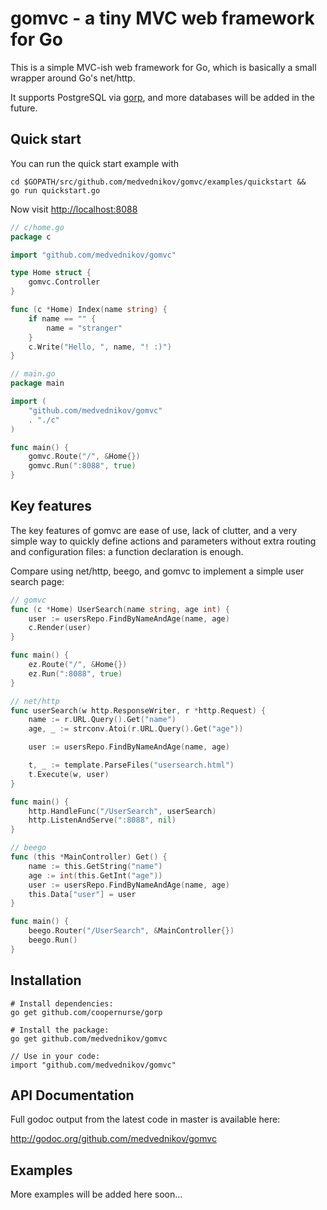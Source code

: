 # gomvc - a tiny MVC web framework for Go #

This is a simple MVC-ish web framework for Go, which is basically a small
wrapper around Go's net/http.

It supports PostgreSQL via [gorp](https://github.com/coopernurse/gorp), and
more databases will be added in the future.

## Quick start ##
You can run the quick start example with

```
cd $GOPATH/src/github.com/medvednikov/gomvc/examples/quickstart &&
go run quickstart.go
```

Now visit [http://localhost:8088](http://localhost:8088)

```go
// c/home.go
package c

import "github.com/medvednikov/gomvc"

type Home struct {
	gomvc.Controller
}

func (c *Home) Index(name string) {
	if name == "" {
		name = "stranger"
	}
	c.Write("Hello, ", name, "! :)")
}

// main.go
package main

import (
	"github.com/medvednikov/gomvc"
	. "./c"
)

func main() {
	gomvc.Route("/", &Home{})
	gomvc.Run(":8088", true)
}
```


## Key features ##

The key features of gomvc are ease of use, lack of clutter, and a very simple
way to quickly define actions and parameters without extra routing and
configuration files: a function declaration is enough.

Compare using net/http, beego, and gomvc to implement a simple user search page:

```go
// gomvc
func (c *Home) UserSearch(name string, age int) {
	user := usersRepo.FindByNameAndAge(name, age)
	c.Render(user)
}

func main() {
	ez.Route("/", &Home{})
	ez.Run(":8088", true)
}
```

```go
// net/http
func userSearch(w http.ResponseWriter, r *http.Request) {
	name := r.URL.Query().Get("name")
	age, _ := strconv.Atoi(r.URL.Query().Get("age"))

	user := usersRepo.FindByNameAndAge(name, age)

	t, _ := template.ParseFiles("usersearch.html")
	t.Execute(w, user)
}

func main() {
	http.HandleFunc("/UserSearch", userSearch)
	http.ListenAndServe(":8088", nil)
}
```

```go
// beego
func (this *MainController) Get() {
	name := this.GetString("name")
	age := int(this.GetInt("age"))
	user := usersRepo.FindByNameAndAge(name, age)
	this.Data["user"] = user
}

func main() {
	beego.Router("/UserSearch", &MainController{})
	beego.Run()
}
```


## Installation ##

    # Install dependencies:
    go get github.com/coopernurse/gorp

    # Install the package:
    go get github.com/medvednikov/gomvc
	    
    // Use in your code:
    import "github.com/medvednikov/gomvc"


## API Documentation ##

Full godoc output from the latest code in master is available here:

http://godoc.org/github.com/medvednikov/gomvc



## Examples ##

More examples will be added here soon...




 
